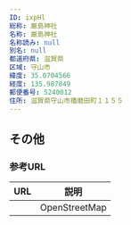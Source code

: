 ```yaml
---
ID: ixpHl
総称: 厳島神社
名称: 厳島神社
名称読み: null
別名: null
都道府県: 滋賀県
区域: 守山市
緯度: 35.0704566
経度: 135.987849
郵便番号: 5240012
住所: 滋賀県守山市播磨田町１１５５
---
```


## その他

### 参考URL

| URL | 説明          |
| --- | ------------- |
|     | OpenStreetMap |
